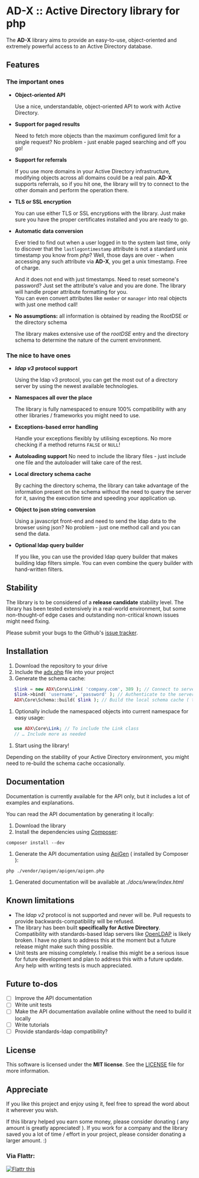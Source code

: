 # AD-X :: Active Directory library for php

The **AD-X** library aims to provide an easy-to-use, object-oriented and extremely powerful access to an Active Directory database.

## Features

### The important ones

 - **Object-oriented API**

    Use a nice, understandable, object-oriented API to work with Active Directory.


 - **Support for paged results**

    Need to fetch more objects than the maximum configured limit for a single request? No problem - just enable paged searching and off you go!

 - **Support for referrals**

    If you use more domains in your Active Directory infrastructure, modifying objects across all domains could be a real pain. **AD-X** supports referrals, so if you hit one, the library will try to connect to the other domain and perform the operation there.

 - **TLS or SSL encryption**

    You can use either TLS or SSL encryptions with the library. Just make sure you have the proper certificates installed and you are ready to go.

 - **Automatic data conversion**

    Ever tried to find out when a user logged in to the system last time, only to discover that the `lastlogontimestamp` attribute is not a standard unix timestamp you know from *php*? Well, those days are over - when accessing any such attribute via **AD-X**, you get a unix timestamp. Free of charge.  

    And it does not end with just timestamps. Need to reset someone's password? Just set the attribute's value and you are done. The library will handle proper attribute formatting for you.  
    You can even convert attributes like `member` or `manager` into real objects with just one method call!

 - **No assumptions:** all information is obtained by reading the RootDSE or the directory schema

    The library makes extensive use of the *rootDSE* entry and the directory schema to determine the nature of the current environment.


### The nice to have ones

 - ***ldap v3* protocol support**

    Using the ldap v3 protocol, you can get the most out of a directory server by using the newest available technologies.

 - **Namespaces all over the place**

    The library is fully namespaced to ensure 100% compatibility with any other libraries / frameworks you might need to use.

 - **Exceptions-based error handling**
    
    Handle your exceptions flexibly by utilising exceptions. No more checking if a method returns `FALSE` or `NULL`!

 - **Autoloading support**
    No need to include the library files - just include one file and the autoloader will take care of the rest.

 - **Local directory schema cache**

    By caching the directory schema, the library can take advantage of the information present on the schema without the need to query the server for it, saving the execution time and speeding your application up.

 - **Object to json string conversion**

    Using a javascript front-end and need to send the ldap data to the browser using json? No problem - just one method call and you can send the data.

 - **Optional ldap query builder**

    If you like, you can use the provided ldap query builder that makes building ldap filters simple. You can even combine the query builder with hand-written filters.



## Stability

The library is to be considered of a **release candidate** stability level. The library has been tested extensively in a real-world environment, but some non-thought-of edge cases and outstanding non-critical known issues might need fixing.

Please submit your bugs to the Github's [issue tracker](https://github.com/Alaneor/AD-X/issues).

## Installation

1. Download the repository to your drive
1. Include the [adx.php](adx.php) file into your project
1. Generate the schema cache:  
 ```php
    $link = new ADX\Core\Link( 'company.com', 389 ); // Connect to server on default port  
    $link->bind( 'username', 'password' ); // Authenticate to the server  
    ADX\Core\Schema::build( $link ); // Build the local schema cache ( takes some time, go get a coffee )
```

1. Optionally include the namespaced objects into current namespace for easy usage:
 ```php
    use ADX\Core\Link; // To include the Link class
    // … Include more as needed
 ```

1. Start using the library!

Depending on the stability of your Active Directory environment, you might need to re-build the schema cache occasionally.

## Documentation

Documentation is currently available for the API only, but it includes a lot of examples and explanations.

You can read the API documentation by generating it locally:

1. Download the library
1. Install the dependencies using [Composer](http://getcomposer.org/):  
```
composer install --dev
```
1. Generate the API documentation using [ApiGen](http://apigen.org/) ( installed by Composer ):  
```
php ./vendor/apigen/apigen/apigen.php
```
1. Generated documentation will be available at *./docs/www/index.html*


## Known limitations

 - The *ldap v2* protocol is not supported and never will be. Pull requests to provide backwards-compatibility will be refused.
 - The library has been built **specifically for Active Directory**. Compatibility with standards-based ldap servers like [OpenLDAP](http://openldap.org) is likely broken. I have no plans to address this at the moment but a future release might make such thing possible.
 - Unit tests are missing completely. I realise this might be a serious issue for future development and plan to address this with a future update. Any help with writing tests is much appreciated.

## Future to-dos

 - [ ] Improve the API documentation
 - [ ] Write unit tests
 - [ ] Make the API documentation available online without the need to build it locally
 - [ ] Write tutorials
 - [ ] Provide standards-ldap compatibility?

## License

This software is licensed under the **MIT license**.
See the [LICENSE](LICENSE) file for more information.

## Appreciate

If you like this project and enjoy using it, feel free to spread the word about it wherever you wish.

If this library helped you earn some money, please consider donating ( any amount is greatly appreciated! ).
If you work for a company and the library saved you a lot of time / effort in your project, please consider donating a larger amount. :)

### Via Flattr:

<a href="http://flattr.com/thing/1301817/" target="_blank"><img src="http://api.flattr.com/button/flattr-badge-large.png" alt="Flattr this" title="Flattr this" border="0" /></a>